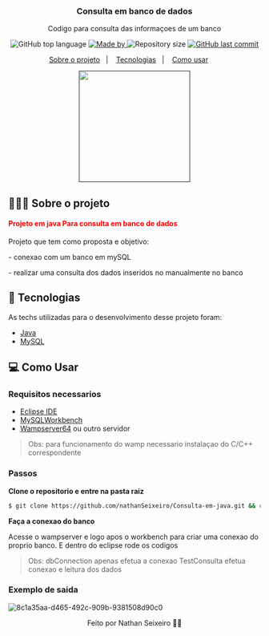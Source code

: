 <h3 align="center">
  Consulta em banco de dados 
</h3>

<p align="center">Codigo para consulta das informaçoes de um banco</p>

<p align="center">
  <img alt="GitHub top language" src="https://img.shields.io/github/languages/top/nathanSeixeiro/Consulta-em-java">

  <a href="https://www.linkedin.com/in/nathan-seixeiro/">
    <img alt="Made by" src="https://img.shields.io/badge/made%20by-Nathan%20Seixeiro-brightgreen">
  </a>
  
  <img alt="Repository size" src="https://img.shields.io/github/repo-size/nathanSeixeiro/Consulta-em-java">
  
  <a href="https://github.com/nathanSeixeiro/Consulta-em-java/commits/master">
    <img alt="GitHub last commit" src="https://img.shields.io/github/last-commit/nathanSeixeiro/Consulta-em-java">
  </a>
  
 </p>

<p align="center">
  <a href="#-sobre-o-projeto">Sobre o projeto</a>&nbsp;&nbsp;&nbsp;|&nbsp;&nbsp;&nbsp;
  <a href="#-tecnologias">Tecnologias</a>&nbsp;&nbsp;&nbsp;|&nbsp;&nbsp;&nbsp;
  <a href="#-como-usar">Como usar</a>&nbsp;&nbsp;&nbsp;&nbsp;&nbsp;&nbsp;
</p>

<p align="center">
  <a href="" target="_blank"><img width=222 height=222 src="https://cdn.jsdelivr.net/gh/devicons/devicon/icons/java/java-original.svg" /></a>
</p>

## 👨🏻‍💻 Sobre o projeto

#### <p style="color: red;">Projeto em java Para consulta em banco de dados</p>
  <p> Projeto que tem como proposta e objetivo: </p>
  <p>  - conexao com um banco em mySQL</p>
  <p>  - realizar uma consulta dos dados inseridos no manualmente no banco </p>



## 🚀 Tecnologias

As techs utilizadas para o desenvolvimento desse projeto foram:

- [Java](https://www.java.com/pt-BR/)
- [MySQL](https://www.mysql.com/)

## 💻 Como Usar

### Requisitos necessarios
- [Eclipse IDE](https://www.eclipse.org/downloads/)
- [MySQLWorkbench](https://www.mysql.com/products/workbench/)
- [Wampserver64](https://www.wampserver.com/en/download-wampserver-64bits/) ou outro servidor
> Obs: para funcionamento do wamp necessario instalaçao do C/C++ correspondente 

### Passos

**Clone o repositorio e entre na pasta raiz**

```bash
$ git clone https://github.com/nathanSeixeiro/Consulta-em-java.git && cd connection
```

**Faça a conexao do banco** <p></p>
Acesse o wampserver e logo apos o workbench para criar uma conexao do proprio banco. E dentro do eclipse rode os codigos
> Obs: dbConnection apenas efetua a conexao TestConsulta efetua conexao e leitura dos dados

### Exemplo de saida 
![8c1a35aa-d465-492c-909b-9381508d90c0](https://user-images.githubusercontent.com/108758693/204955482-46d8b34a-2968-4403-a3bf-8d6a1248d88e.jpg)


<p align="center">Feito por Nathan Seixeiro 🐱‍👤</p>

